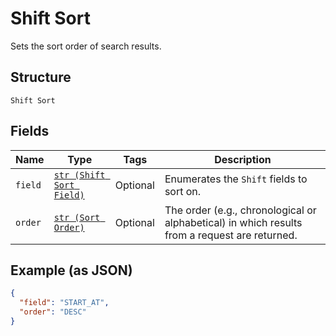 
# Shift Sort

Sets the sort order of search results.

## Structure

`Shift Sort`

## Fields

| Name | Type | Tags | Description |
|  --- | --- | --- | --- |
| `field` | [`str (Shift Sort Field)`](../../doc/models/shift-sort-field.md) | Optional | Enumerates the `Shift` fields to sort on. |
| `order` | [`str (Sort Order)`](../../doc/models/sort-order.md) | Optional | The order (e.g., chronological or alphabetical) in which results from a request are returned. |

## Example (as JSON)

```json
{
  "field": "START_AT",
  "order": "DESC"
}
```

